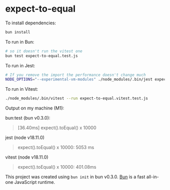 # expect-to-equal

To install dependencies:

```bash
bun install
```

To run in Bun:

```bash
# so it doesn't run the vitest one
bun test expect-to-equal.test.js
```

To run in Jest:

```bash
# If you remove the import the performance doesn't change much
NODE_OPTIONS="--experimental-vm-modules" ./node_modules/.bin/jest expect-to-equal.test.js
```

To run in Vitest:

```bash
./node_modules/.bin/vitest --run expect-to-equal.vitest.test.js
```

Output on my machine (M1):

bun:test (bun v0.3.0):

> [36.40ms] expect().toEqual() x 10000

jest (node v18.11.0)

> expect().toEqual() x 10000: 5053 ms

vitest (node v18.11.0)

> expect().toEqual() x 10000: 401.08ms

This project was created using `bun init` in bun v0.3.0. [Bun](https://bun.com) is a fast all-in-one JavaScript runtime.
